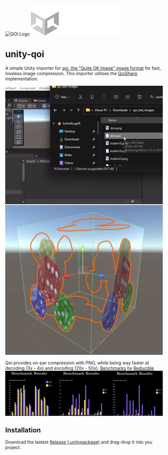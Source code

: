 ![QOI Logo](https://qoiformat.org/qoi-logo.svg) ![Unity Logo](img/unity-logo.png)

# unity-qoi
A simple Unity importer for [qoi, the "Quite OK Image" image format](https://github.com/phoboslab/qoi) for fast, lossless image compression.
This importer utilises the [QoiSharp](https://github.com/NUlliiON/QoiSharp) implementation.

![](img/unity_import.gif)
![Unity Logo](img/unity-cube.jpg)

Qoi provides on-par compression with PNG, while being way faster at decoding (3x - 4x) and encoding (20x - 50x).
[Benchmarks](https://youtu.be/EFUYNoFRHQI?t=1706) by [Reducible](https://www.youtube.com/c/Reducible)
![](img/benchmarks.jpg)

## Installation
Download the lastest [Release (.unitypackage)](https://github.com/Ben1138/unity-qoi/releases) and drag-drop it into you project.